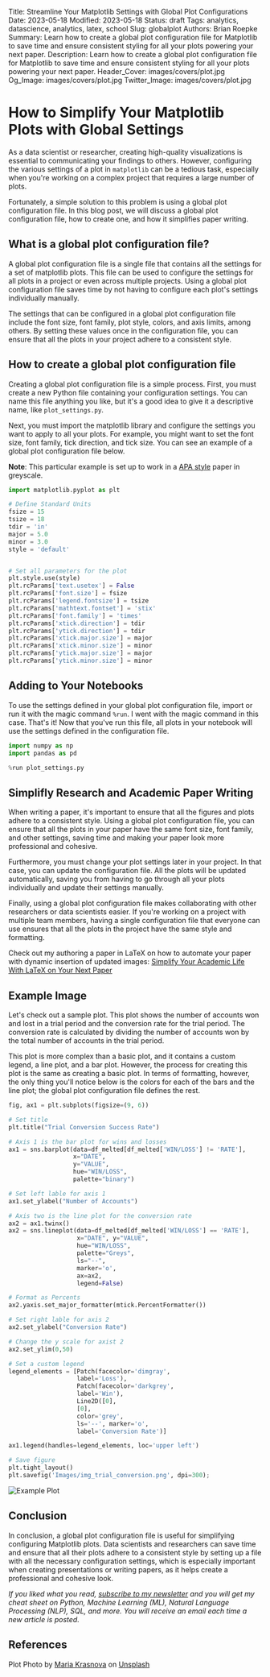 Title: Streamline Your Matplotlib Settings with Global Plot Configurations
Date: 2023-05-18
Modified: 2023-05-18
Status: draft
Tags: analytics, datascience, analytics, latex, school
Slug: globalplot
Authors: Brian Roepke
Summary: Learn how to create a global plot configuration file for Matplotlib to save time and ensure consistent styling for all your plots powering your next paper.
Description: Learn how to create a global plot configuration file for Matplotlib to save time and ensure consistent styling for all your plots powering your next paper.
Header_Cover: images/covers/plot.jpg
Og_Image: images/covers/plot.jpg
Twitter_Image: images/covers/plot.jpg

# How to Simplify Your Matplotlib Plots with Global Settings

As a data scientist or researcher, creating high-quality visualizations is essential to communicating your findings to others. However, configuring the various settings of a plot in `matplotlib` can be a tedious task, especially when you're working on a complex project that requires a large number of plots.

Fortunately, a simple solution to this problem is using a global plot configuration file. In this blog post, we will discuss a global plot configuration file, how to create one, and how it simplifies paper writing.

## What is a global plot configuration file?

A global plot configuration file is a single file that contains all the settings for a set of matplotlib plots. This file can be used to configure the settings for all plots in a project or even across multiple projects. Using a global plot configuration file saves time by not having to configure each plot's settings individually manually.

The settings that can be configured in a global plot configuration file include the font size, font family, plot style, colors, and axis limits, among others. By setting these values once in the configuration file, you can ensure that all the plots in your project adhere to a consistent style.

## How to create a global plot configuration file

Creating a global plot configuration file is a simple process. First, you must create a new Python file containing your configuration settings. You can name this file anything you like, but it's a good idea to give it a descriptive name, like `plot_settings.py`.

Next, you must import the matplotlib library and configure the settings you want to apply to all your plots. For example, you might want to set the font size, font family, tick direction, and tick size. You can see an example of a global plot configuration file below.

**Note**: This particular example is set up to work in a [APA style](https://apastyle.apa.org) paper in greyscale.

```python
import matplotlib.pyplot as plt

# Define Standard Units
fsize = 15
tsize = 18
tdir = 'in'
major = 5.0
minor = 3.0
style = 'default'


# Set all parameters for the plot
plt.style.use(style)
plt.rcParams['text.usetex'] = False
plt.rcParams['font.size'] = fsize
plt.rcParams['legend.fontsize'] = tsize
plt.rcParams['mathtext.fontset'] = 'stix'
plt.rcParams['font.family'] = 'times'
plt.rcParams['xtick.direction'] = tdir
plt.rcParams['ytick.direction'] = tdir
plt.rcParams['xtick.major.size'] = major
plt.rcParams['xtick.minor.size'] = minor
plt.rcParams['ytick.major.size'] = major
plt.rcParams['ytick.minor.size'] = minor
```

## Adding to Your Notebooks

To use the settings defined in your global plot configuration file, import or run it with the magic command `%run`. I went with the magic command in this case. That's it! Now that you've run this file, all plots in your notebook will use the settings defined in the configuration file.

```python
import numpy as np
import pandas as pd

%run plot_settings.py
```

## Simplifly Research and Academic Paper Writing

When writing a paper, it's important to ensure that all the figures and plots adhere to a consistent style. Using a global plot configuration file, you can ensure that all the plots in your paper have the same font size, font family, and other settings, saving time and making your paper look more professional and cohesive.

Furthermore, you must change your plot settings later in your project. In that case, you can update the configuration file. All the plots will be updated automatically, saving you from having to go through all your plots individually and update their settings manually.

Finally, using a global plot configuration file makes collaborating with other researchers or data scientists easier. If you're working on a project with multiple team members, having a single configuration file that everyone can use ensures that all the plots in the project have the same style and formatting.

Check out my authoring a paper in LaTeX on how to automate your paper with dynamic insertion of updated images: [Simplify Your Academic Life With LaTeX on Your Next Paper]({filename}../pm/latex.md)

## Example Image

Let's check out a sample plot. This plot shows the number of accounts won and lost in a trial period and the conversion rate for the trial period. The conversion rate is calculated by dividing the number of accounts won by the total number of accounts in the trial period.

This plot is more complex than a basic plot, and it contains a custom legend, a line plot, and a bar plot. However, the process for creating this plot is the same as creating a basic plot. In terms of formatting, however, the only thing you'll notice below is the colors for each of the bars and the line plot; the global plot configuration file defines the rest.

```python
fig, ax1 = plt.subplots(figsize=(9, 6))

# Set title
plt.title("Trial Conversion Success Rate")

# Axis 1 is the bar plot for wins and losses
ax1 = sns.barplot(data=df_melted[df_melted['WIN/LOSS'] != 'RATE'], 
                  x="DATE", 
                  y="VALUE", 
                  hue="WIN/LOSS", 
                  palette="binary")

# Set left lable for axis 1
ax1.set_ylabel("Number of Accounts")

# Axis two is the line plot for the conversion rate
ax2 = ax1.twinx()
ax2 = sns.lineplot(data=df_melted[df_melted['WIN/LOSS'] == 'RATE'], 
                   x="DATE", y="VALUE", 
                   hue="WIN/LOSS", 
                   palette="Greys", 
                   ls="--", 
                   marker='o', 
                   ax=ax2, 
                   legend=False)

# Format as Percents
ax2.yaxis.set_major_formatter(mtick.PercentFormatter())

# Set right lable for axis 2
ax2.set_ylabel("Conversion Rate")

# Change the y scale for axist 2
ax2.set_ylim(0,50)

# Set a custom legend
legend_elements = [Patch(facecolor='dimgray', 
                   label='Loss'),
                   Patch(facecolor='darkgrey', 
                   label='Win'),
                   Line2D([0], 
                   [0], 
                   color='grey', 
                   ls='--', marker='o', 
                   label='Conversion Rate')]

ax1.legend(handles=legend_elements, loc='upper left')

# Save figure
plt.tight_layout()
plt.savefig('Images/img_trial_conversion.png', dpi=300);
```

![Example Plot]({static}../../images/posts/globalplot_01.png)

## Conclusion

In conclusion, a global plot configuration file is useful for simplifying configuring Matplotlib plots. Data scientists and researchers can save time and ensure that all their plots adhere to a consistent style by setting up a file with all the necessary configuration settings, which is especially important when creating presentations or writing papers, as it helps create a professional and cohesive look.

*If you liked what you read, [subscribe to my newsletter](https://campaign.dataknowsall.com/subscribe) and you will get my cheat sheet on Python, Machine Learning (ML), Natural Language Processing (NLP), SQL, and more. You will receive an email each time a new article is posted.*

## References

Plot Photo by <a href="https://unsplash.com/@salty_morning?utm_source=unsplash&utm_medium=referral&utm_content=creditCopyText">Maria Krasnova</a> on <a href="https://unsplash.com/s/photos/plot?utm_source=unsplash&utm_medium=referral&utm_content=creditCopyText">Unsplash</a>
  